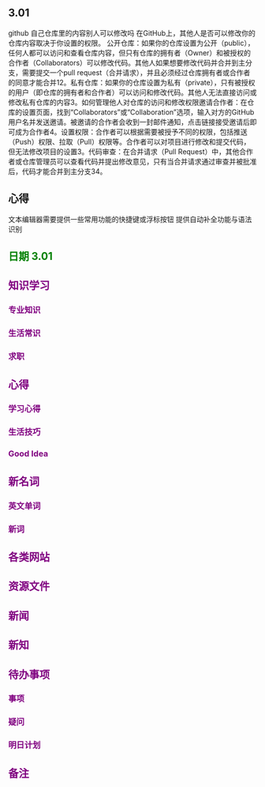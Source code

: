## 3.01
github 自己仓库里的内容别人可以修改吗
在GitHub上，其他人是否可以修改你的仓库内容取决于你设置的权限。‌
‌公开仓库‌：如果你的仓库设置为公开（public），任何人都可以访问和查看仓库内容，但只有仓库的拥有者（Owner）和被授权的合作者（Collaborators）可以修改代码。其他人如果想要修改代码并合并到主分支，需要提交一个pull request（合并请求），并且必须经过仓库拥有者或合作者的同意才能合并‌12。‌私有仓库‌：如果你的仓库设置为私有（private），只有被授权的用户（即仓库的拥有者和合作者）可以访问和修改代码。其他人无法直接访问或修改私有仓库的内容‌3。如何管理他人对仓库的访问和修改权限‌邀请合作者‌：在仓库的设置页面，找到“Collaborators”或“Collaboration”选项，输入对方的GitHub用户名并发送邀请。被邀请的合作者会收到一封邮件通知，点击链接接受邀请后即可成为合作者‌4。‌设置权限‌：合作者可以根据需要被授予不同的权限，包括推送（Push）权限、拉取（Pull）权限等。合作者可以对项目进行修改和提交代码，但无法修改项目的设置‌3。‌代码审查‌：在合并请求（Pull Request）中，其他合作者或仓库管理员可以查看代码并提出修改意见，只有当合并请求通过审查并被批准后，代码才能合并到主分支‌34。


## 心得
文本编辑器需要提供一些常用功能的快捷键或浮标按钮
提供自动补全功能与语法识别

## <font color = green>日期  3.01

## <font color = purple>知识学习
### 专业知识

### 生活常识

### 求职

## <font color = purple>心得
### 学习心得

### 生活技巧

### Good Idea

## <font color = purple>新名词
### 英文单词

### 新词

## <font color = purple>各类网站

## <font color = purple>资源文件

## <font color = purple>新闻

## <font color = purple>新知

## <font color = purple>待办事项
### 事项

### 疑问

### 明日计划

## <font color = purple>备注 

<!--stackedit_data:
eyJoaXN0b3J5IjpbMTk3MzQ3ODk2MSwtMjY0NDY2MTU1LC03ND
Y5NDk0MjksMTk5MjI4OTA1MF19
-->